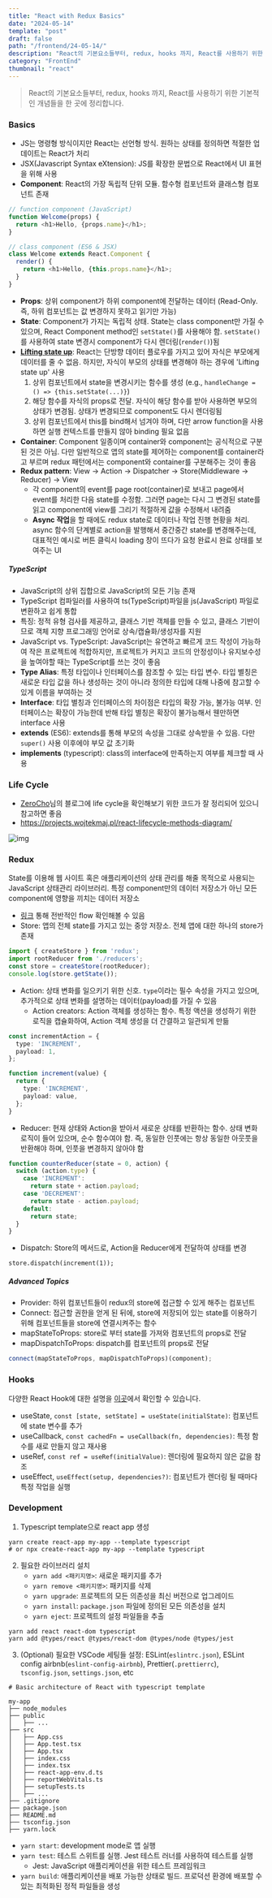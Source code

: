 ```yaml
---
title: "React with Redux Basics"
date: "2024-05-14"
template: "post"
draft: false
path: "/frontend/24-05-14/"
description: "React의 기본요소들부터, redux, hooks 까지, React를 사용하기 위한 기본적인 개념들을 한 곳에 정리합니다. JS는 명령형 방식이지만 React는 선언형 방식. 원하는 상태를 정의하면 적절한 업데이트는 React가 처리. JSX는 JS를 확장한 문법으로 React에서 UI 표현을 위해 사용"
category: "FrontEnd"
thumbnail: "react"
---
```


> React의 기본요소들부터, redux, hooks 까지, React를 사용하기 위한 기본적인 개념들을 한 곳에 정리합니다.

### Basics

- JS는 명령형 방식이지만 React는 선언형 방식. 원하는 상태를 정의하면 적절한 업데이트는 React가 처리
- JSX(Javascript Syntax eXtension): JS를 확장한 문법으로 React에서 UI 표현을 위해 사용
- **Component**: React의 가장 독립적 단위 모듈. 함수형 컴포넌트와 클래스형 컴포넌트 존재

```typescript
// function component (JavaScript)
function Welcome(props) {
  return <h1>Hello, {props.name}</h1>;
}

// class component (ES6 & JSX)
class Welcome extends React.Component {
  render() {
    return <h1>Hello, {this.props.name}</h1>;
  }
}
```

- **Props**: 상위 component가 하위 component에 전달하는 데이터 (Read-Only. 즉, 하위 컴포넌트는 값 변경하지 못하고 읽기만 가능)
- **State**: Component가 가지는 독립적 상태. State는 class component만 가질 수 있으며, React Component method인 `setState()`를 사용해야 함. `setState()`를 사용하여 state 변경시 component가 다시 렌더링(`render()`)됨
- **[Lifting state up](https://ko.legacy.reactjs.org/docs/lifting-state-up.html)**: React는 단방향 데이터 플로우를 가지고 있어 자식은 부모에게 데이터를 줄 수 없음. 하지만, 자식이 부모의 상태를 변경해야 하는 경우에 'Lifting state up' 사용
  1. 상위 컴포넌트에서 state을 변경시키는 함수를 생성 (e.g., `handleChange = () => {this.setState(...)}`)
  2. 해당 함수를 자식의 props로 전달. 자식이 해당 함수를 받아 사용하면 부모의 상태가 변경됨. 상태가 변경되므로 component도 다시 렌더링됨
  3. 상위 컴포넌트에서 this를 bind해서 넘겨야 하며, 다만 arrow function을 사용하면 실행 컨텍스트를 만들지 않아 binding 필요 없음
- **Container**: Component 일종이며 container와 component는 공식적으로 구분된 것은 아님. 다만 일반적으로 앱의 state를 제어하는 component를 container라고 부르며 redux 패턴에서는 component와 container를 구분해주는 것이 좋음
- **Redux pattern**: View $\to$ Action $\to$ Dispatcher $\to$ Store(Middleware $\to$ Reducer) $\to$ View
  - 각 component의 event를 page root(container)로 보내고 page에서 event를 처리한 다음 state를 수정함. 그러면 page는 다시 그 변경된 state를 읽고 component에 view를 그리기 적절하게 값을 수정해서 내려줌
  - **Async 작업**을 할 때에도 redux state로 데이터나 작업 진행 현황을 처리. async 함수의 단계별로 action을 발행해서 중간중간 state를 변경해주는데, 대표적인 예시로 버튼 클릭시 loading 창이 뜨다가 요청 완료시 완료 상태를 보여주는 UI


##### TypeScript

- JavaScript의 상위 집합으로 JavaScript의 모든 기능 존재
- TypeScript 컴파일러를 사용하여 ts(TypeScript)파일을 js(JavaScript) 파일로 변환하고 쉽게 통합
- 특징: 정적 유형 검사를 제공하고,  클래스 기반 객체를 만들 수 있고, 클래스 기반이므로 객체 지향 프로그래밍 언어로 상속/캡슐화/생성자를 지원
- JavaScript vs. TypeScript: JavaScript는 유연하고 빠르게 코드 작성이 가능하여 작은 프로젝트에 적합하지만, 프로젝트가 커지고 코드의 안정성이나 유지보수성을 높여야할 때는 TypeScript를 쓰는 것이 좋음
- **Type Alias**: 특정 타입이나 인터페이스를 참조할 수 있는 타입 변수. 타입 별칭은 새로운 타입 값을 하나 생성하는 것이 아니라 정의한 타입에 대해 나중에 참고할 수 있게 이름을 부여하는 것
- **Interface**: 타입 별칭과 인터페이스의 차이점은 타입의 확장 가능, 불가능 여부. 인터페이스는 확장이 가능한데 반해 타입 별칭은 확장이 불가능해서 웬만하면 interface 사용
- **extends** (ES6): extends를 통해 부모의 속성을 그대로 상속받을 수 있음. 다만 `super()` 사용 이후에야 부모 값 초기화
- **implements** (typescript): class의 interface에 만족하는지 여부를 체크할 때 사용

### Life Cycle

- [ZeroCho](https://www.zerocho.com/category/React/post/579b5ec26958781500ed9955)님의 블로그에 life cycle을 확인해보기 위한 코드가 잘 정리되어 있으니 참고하면 좋음
- https://projects.wojtekmaj.pl/react-lifecycle-methods-diagram/

![img](../img/24-05-14-1.png)

### Redux

State를 이용해 웹 사이트 혹은 애플리케이션의 상태 관리를 해줄 목적으로 사용되는 JavaScript 상태관리 라이브러리. 특정 component만의 데이터 저장소가 아닌 모든 component에 영향을 끼치는 데이터 저장소

- [링크](https://redux.js.org/assets/images/ReduxDataFlowDiagram-49fa8c3968371d9ef6f2a1486bd40a26.gif) 통해 전반적인 flow 확인해볼 수 있음
- Store: 앱의 전체 state를 가지고 있는 중앙 저장소. 전체 앱에 대한 하나의 store가 존재 

```typescript
import { createStore } from 'redux';
import rootReducer from './reducers';
const store = createStore(rootReducer);
console.log(store.getState());
```

- Action: 상태 변화를 일으키기 위한 신호. `type`이라는 필수 속성을 가지고 있으며, 추가적으로 상태 변화를 설명하는 데이터(payload)를 가질 수 있음
  - Action creators: Action 객체를 생성하는 함수. 특정 액션을 생성하기 위한 로직을 캡슐화하여, Action 객체 생성을 더 간결하고 일관되게 만듦

```typescript
const incrementAction = {
  type: 'INCREMENT',
  payload: 1,
};
```

```typescript
function increment(value) {
  return {
    type: 'INCREMENT',
    payload: value,
  };
}
```

- Reducer: 현재 상태와 Action을 받아서 새로운 상태를 반환하는 함수. 상태 변화 로직이 들어 있으며, 순수 함수여야 함. 즉, 동일한 인풋에는 항상 동일한 아웃풋을 반환해야 하며, 인풋을 변경하지 않아야 함

```typescript
function counterReducer(state = 0, action) {
  switch (action.type) {
    case 'INCREMENT':
      return state + action.payload;
    case 'DECREMENT':
      return state - action.payload;
    default:
      return state;
  }
}
```

- Dispatch: Store의 메서드로, Action을 Reducer에게 전달하여 상태를 변경

```typescrip
store.dispatch(increment(1));
```

##### Advanced Topics

- Provider: 하위 컴포넌트들이 redux의 store에 접근할 수 있게 해주는 컴포넌트 
- Connect: 접근할 권한을 얻게 된 뒤에, store에 저장되어 있는 state를 이용하기 위해 컴포넌트들을 store에 연결시켜주는 함수
- mapStateToProps: store로 부터 state를 가져와 컴포넌트의 props로 전달
- mapDispatchToProps: dispatch를 컴포넌트의 props로 전달

```typescript
connect(mapStateToProps, mapDispatchToProps)(component);
```

### Hooks

다양한 React Hook에 대한 설명을 [이곳](https://ko.react.dev/reference/react/hooks)에서 확인할 수 있습니다. 

- useState, `const [state, setState] = useState(initialState)`: 컴포넌트에 state 변수를 추가
- useCallback, `const cachedFn = useCallback(fn, dependencies)`: 특정 함수를 새로 만들지 않고 재사용
- useRef, `const ref = useRef(initialValue)`: 렌더링에 필요하지 않은 값을 참조
- useEffect, `useEffect(setup, dependencies?)`: 컴포넌트가 렌더링 될 때마다 특정 작업을 실행

### Development

1. Typescript template으로 react app 생성

```shell
yarn create react-app my-app --template typescript
# or npx create-react-app my-app --template typescript
```

2. 필요한 라이브러리 설치
   - `yarn add <패키지명>`: 새로운 패키지를 추가
   - `yarn remove <패키지명>`: 패키지를 삭제
   - `yarn upgrade`: 프로젝트의 모든 의존성을 최신 버전으로 업그레이드
   - `yarn install`: `package.json` 파일에 정의된 모든 의존성을 설치
   - `yarn eject`: 프로젝트의 설정 파일들을 추출

```shell
yarn add react react-dom typescript
yarn add @types/react @types/react-dom @types/node @types/jest
```

3. (Optional) 필요한 VSCode 세팅들 설정: ESLint(`eslintrc.json`), ESLint config airbnb(`eslint-config-airbnb`), Prettier(`.prettierrc`), `tsconfig.json`, `settings.json`, etc

```
# Basic architecture of React with typescript template

my-app
├── node_modules
├── public
│   ├── ...
├── src
│   ├── App.css
│   ├── App.test.tsx
│   ├── App.tsx
│   ├── index.css
│   ├── index.tsx
│   ├── react-app-env.d.ts
│   ├── reportWebVitals.ts
│   ├── setupTests.ts
│   ├── ...
├── .gitignore
├── package.json
├── README.md
├── tsconfig.json
├── yarn.lock
```

- `yarn start`: development mode로 앱 실행 
- `yarn test`: 테스트 스위트를 실행. Jest 테스트 러너를 사용하여 테스트를 실행
  - Jest: JavaScript 애플리케이션을 위한 테스트 프레임워크
- `yarn build`: 애플리케이션을 배포 가능한 상태로 빌드. 프로덕션 환경에 배포할 수 있는 최적화된 정적 파일들을 생성

